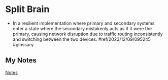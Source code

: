 # Split Brain
- In a resilient implementation where primary and secondary systems enter a state where the secondary mistakenly acts as if it were the primary, causing network disruption due to traffic routing inconsistently and switching between the two devices. #ref/2023/12/09/095245 #glossary 
## My Notes
[Notes](mynotes/split-brain-notes.md)
